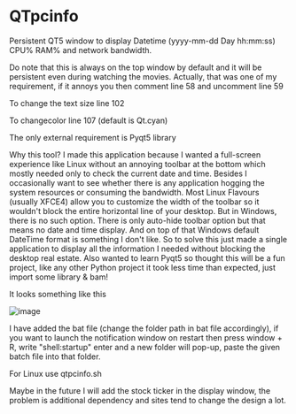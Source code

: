 # QTpcinfo
Persistent QT5 window to display Datetime (yyyy-mm-dd Day hh:mm:ss) CPU% RAM% and network bandwidth.

Do note that this is always on the top window by default and it will be persistent even during watching the movies. Actually, that was one of my requirement, if it annoys you then comment line 58 and uncomment line 59

To change the text size line 102

To changecolor line 107 (default is Qt.cyan)

The only external requirement is Pyqt5 library <pip install pyqt5>

Why this tool?
I made this application because I wanted a full-screen experience like Linux without an annoying toolbar at the bottom which mostly needed only to check the current date and time. Besides I occasionally want to see whether there is any application hogging the system resources or consuming the bandwidth. Most Linux Flavours (usually XFCE4) allow you to customize the width of the toolbar so it wouldn't block the entire horizontal line of your desktop. But in Windows, there is no such option. There is only auto-hide toolbar option but that means no date and time display. And on top of that Windows default DateTime format is something I don't like. So to solve this just made a single application to display all the information I needed without blocking the desktop real estate. Also wanted to learn Pyqt5 so thought this will be a fun project, like any other Python project it took less time than expected, just import some library & bam!  

It looks something like this 

![image](https://user-images.githubusercontent.com/28746824/108651510-ed27ad80-74e7-11eb-944b-4ac407fa146a.png)


I have added the bat file (change the folder path in bat file accordingly), if you want to launch the notification window on restart then press window + R, write "shell:startup" enter and a new folder will pop-up, paste the given batch file into that folder.

For Linux use qtpcinfo.sh 

Maybe in the future I will add the stock ticker in the display window, the problem is additional dependency and sites tend to change the design a lot.

